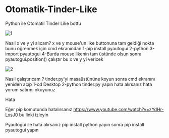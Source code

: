 # Otomatik-Tinder-Like
Python ile Otomatil Tinder Like bottu 

![1](https://user-images.githubusercontent.com/41691766/109368897-b8cb3d00-78ab-11eb-8a82-6c5600fe9cbe.png)

Nasıl x ve y yi alıcam?
x ve y mouse'un like buttonuna tam geldiği nokta bunu öğrenmek için 
cmd ekranından
1-pip install pyautogui
2-python
3-import pyautogui
4-Burda mouse likenin tam üstünde olsun sonra pyautogui.position() çalıştır bu x ve y yi vericek

![2](https://user-images.githubusercontent.com/41691766/109368898-b963d380-78ab-11eb-8ba9-616eb22f1456.png)

Nasıl çalıştırıcam ?
tinder.py'yi masaüstününe koyun sonra cmd ekranını yeniden açıp
1-cd Desktop 
2-python tinder.py yapın hata alırsanız hata yorum satırını okuyunuz

Hata 

Eğer pip komutunda hatalırsanız https://www.youtube.com/watch?v=zYdHr-LxsJ0 bu linki izleyin

Pyautogui ile hata alırsanız pip install python yapın sonra pip install pyautogui yapın
